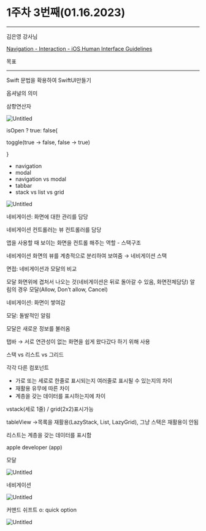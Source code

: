 # 1주차 3번째(01.16.2023)

---

김은영 강사님

[Navigation - Interaction - iOS Human Interface Guidelines](https://codershigh.github.io/guidelines/ios/human-interface-guidelines/interaction/navigation/index.html)

목표

---

Swift 문법을 확용하여 SwiftUI만들기

옵셔널의 의미

삼항연산자

![Untitled](1%E1%84%8C%E1%85%AE%E1%84%8E%E1%85%A1%203%E1%84%87%E1%85%A5%E1%86%AB%E1%84%8D%E1%85%A2(01%2016%202023)%20073cdfa0fb9544a99a14dd5731f8ae6f/Untitled.png)

isOpen ? true: false{

toggle(true → false, false → true)

}

- navigation
- modal
- navigation vs modal
- tabbar
- stack vs list vs grid

![Untitled](1%E1%84%8C%E1%85%AE%E1%84%8E%E1%85%A1%203%E1%84%87%E1%85%A5%E1%86%AB%E1%84%8D%E1%85%A2(01%2016%202023)%20073cdfa0fb9544a99a14dd5731f8ae6f/Untitled%201.png)

네비게이션: 화면에 대한 관리를 담당

네비게이션 컨트롤러는 뷰 컨트롤러를 담당

앱을 사용할 때 보이는 화면을 컨트롤 해주는 역할 - 스택구조

네비게이션 화면의 뷰를 계층적으로 분리하여 보여줌 → 네비게이션 스택

면접: 네비게이션과 모달의 비교

모달 화면위에 겹처서 나오는 것(네비게이션은 뒤로 돌아갈 수 있음, 화면전체담당) 알림의 경우 모달(Allow, Don’t allow, Cancel)

네비게이션: 화면이 쌓여감

모달: 돌발적인 알림

모달은 새로운 정보를 불러옴

탭바 → 서로 연관성이 없는 화면을 쉽게 왔다갔다 하기 위해 사용

스택 vs 리스트 vs 그리드

각각 다른 컴포넌트

- 가로 또는 세로로 한줄로 표시되는지 여러줄로 표시될 수 있는지의 차이
- 재활용 유무에 따른 차이
- 계층을 갖는 데이터를 표시하는지에 차이

vstack(세로 1줄) / grid(2x2)표시가능

tableView →목록을 재활용(LazyStack, List, LazyGrid), 그냥 스택은 재활용이 안됨

리스트는 계층을 갖는 데이터를 표시함

apple developer (app)

모달

![Untitled](1%E1%84%8C%E1%85%AE%E1%84%8E%E1%85%A1%203%E1%84%87%E1%85%A5%E1%86%AB%E1%84%8D%E1%85%A2(01%2016%202023)%20073cdfa0fb9544a99a14dd5731f8ae6f/Untitled%202.png)

네비게이션

![Untitled](1%E1%84%8C%E1%85%AE%E1%84%8E%E1%85%A1%203%E1%84%87%E1%85%A5%E1%86%AB%E1%84%8D%E1%85%A2(01%2016%202023)%20073cdfa0fb9544a99a14dd5731f8ae6f/Untitled%203.png)

커맨드 쉬프트 o: quick option

![Untitled](1%E1%84%8C%E1%85%AE%E1%84%8E%E1%85%A1%203%E1%84%87%E1%85%A5%E1%86%AB%E1%84%8D%E1%85%A2(01%2016%202023)%20073cdfa0fb9544a99a14dd5731f8ae6f/Untitled%204.png)